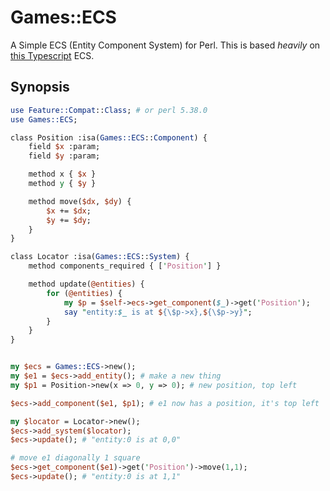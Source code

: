 # Games::ECS

A Simple ECS (Entity Component System) for Perl. This is based _heavily_ on [this Typescript](https://maxwellforbes.com/posts/typescript-ecs-tests/) ECS.

## Synopsis

```perl
use Feature::Compat::Class; # or perl 5.38.0
use Games::ECS;

class Position :isa(Games::ECS::Component) {
    field $x :param;
    field $y :param;

    method x { $x }
    method y { $y }

    method move($dx, $dy) {
        $x += $dx;
        $y += $dy;
    }
}

class Locator :isa(Games::ECS::System) {
    method components_required { ['Position'] }

    method update(@entities) {
        for (@entities) {
            my $p = $self->ecs->get_component($_)->get('Position');
            say "entity:$_ is at ${\$p->x},${\$p->y}";
        }
    }
}


my $ecs = Games::ECS->new();
my $e1 = $ecs->add_entity(); # make a new thing
my $p1 = Position->new(x => 0, y => 0); # new position, top left

$ecs->add_component($e1, $p1); # e1 now has a position, it's top left

my $locator = Locator->new();
$ecs->add_system($locator);
$ecs->update(); # "entity:0 is at 0,0"

# move e1 diagonally 1 square
$ecs->get_component($e1)->get('Position')->move(1,1);
$ecs->update(); # "entity:0 is at 1,1"
```


